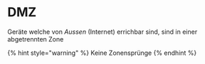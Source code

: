 # DMZ

Geräte welche von _Aussen_ \(Internet\) errichbar sind, sind in einer abgetrennten Zone

{% hint style="warning" %}
Keine Zonensprünge
{% endhint %}



